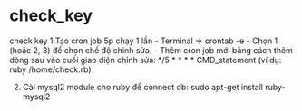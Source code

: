 # check_key
check key
1.Tạo cron job 5p chạy 1 lần
	- Terminal => crontab -e
	- Chọn 1 (hoặc 2, 3) để chọn chế độ chỉnh sửa.
	- Thêm cron job mới bằng cách thêm dòng sau vào cuối giao diện chỉnh sửa:
		*/5 * * * * CMD_statement (ví dụ: ruby /home/check.rb) 

2. Cài mysql2 module cho ruby để connect db:
	sudo apt-get install ruby-mysql2
